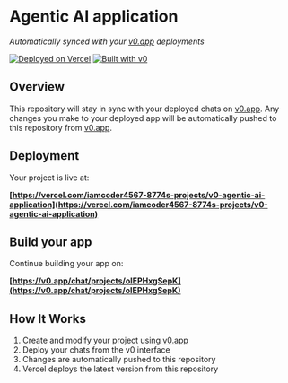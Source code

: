 # Agentic AI application

*Automatically synced with your [v0.app](https://v0.app) deployments*

[![Deployed on Vercel](https://img.shields.io/badge/Deployed%20on-Vercel-black?style=for-the-badge&logo=vercel)](https://vercel.com/iamcoder4567-8774s-projects/v0-agentic-ai-application)
[![Built with v0](https://img.shields.io/badge/Built%20with-v0.app-black?style=for-the-badge)](https://v0.app/chat/projects/oIEPHxgSepK)

## Overview

This repository will stay in sync with your deployed chats on [v0.app](https://v0.app).
Any changes you make to your deployed app will be automatically pushed to this repository from [v0.app](https://v0.app).

## Deployment

Your project is live at:

**[https://vercel.com/iamcoder4567-8774s-projects/v0-agentic-ai-application](https://vercel.com/iamcoder4567-8774s-projects/v0-agentic-ai-application)**

## Build your app

Continue building your app on:

**[https://v0.app/chat/projects/oIEPHxgSepK](https://v0.app/chat/projects/oIEPHxgSepK)**

## How It Works

1. Create and modify your project using [v0.app](https://v0.app)
2. Deploy your chats from the v0 interface
3. Changes are automatically pushed to this repository
4. Vercel deploys the latest version from this repository
